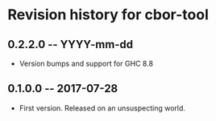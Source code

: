 # Revision history for cbor-tool

## 0.2.2.0  -- YYYY-mm-dd

* Version bumps and support for GHC 8.8

## 0.1.0.0  -- 2017-07-28

* First version. Released on an unsuspecting world.
